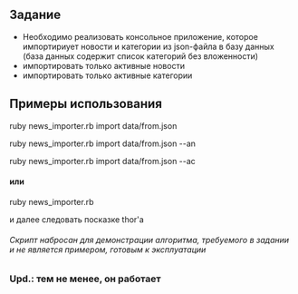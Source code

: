 ## Задание

 - Необходимо реализовать консольное приложение, которое импортириует новости и
 категории из json-файла в базу данных (база данных содержит список категорий без вложенности)
 - импортировать только активные новости
 - импортировать только активные категории



## Примеры использования

ruby news_importer.rb import data/from.json

ruby news_importer.rb import data/from.json --an

ruby news_importer.rb import data/from.json --aс

#### или

ruby news_importer.rb

и далее следовать посказке thor'а


###### Скрипт набросан для демонстрации алгоритма, требуемого в задании и не является примером, готовым к эксплуатации

### Upd.: тем не менее, он работает
















